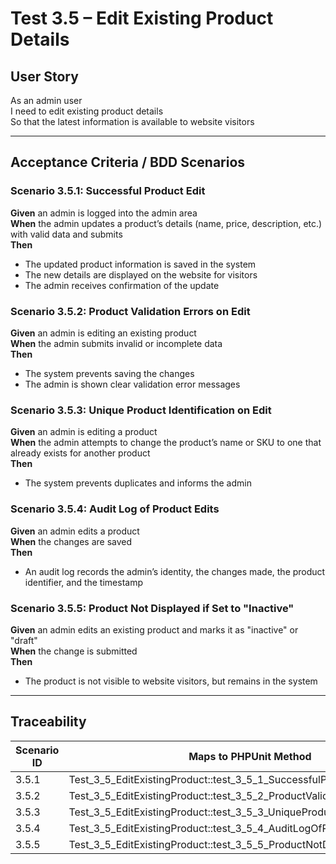# Test 3.5 – Edit Existing Product Details

## User Story
As an admin user  
I need to edit existing product details  
So that the latest information is available to website visitors

---

## Acceptance Criteria / BDD Scenarios

### Scenario 3.5.1: Successful Product Edit
**Given** an admin is logged into the admin area  
**When** the admin updates a product’s details (name, price, description, etc.) with valid data and submits  
**Then**
- The updated product information is saved in the system
- The new details are displayed on the website for visitors
- The admin receives confirmation of the update

### Scenario 3.5.2: Product Validation Errors on Edit
**Given** an admin is editing an existing product  
**When** the admin submits invalid or incomplete data  
**Then**
- The system prevents saving the changes
- The admin is shown clear validation error messages

### Scenario 3.5.3: Unique Product Identification on Edit
**Given** an admin is editing a product  
**When** the admin attempts to change the product’s name or SKU to one that already exists for another product  
**Then**
- The system prevents duplicates and informs the admin

### Scenario 3.5.4: Audit Log of Product Edits
**Given** an admin edits a product  
**When** the changes are saved  
**Then**
- An audit log records the admin’s identity, the changes made, the product identifier, and the timestamp

### Scenario 3.5.5: Product Not Displayed if Set to "Inactive"
**Given** an admin edits an existing product and marks it as "inactive" or "draft"  
**When** the change is submitted  
**Then**
- The product is not visible to website visitors, but remains in the system

---

## Traceability

| Scenario ID | Maps to PHPUnit Method                                              |
|-------------|--------------------------------------------------------------------|
| 3.5.1       | Test_3_5_EditExistingProduct::test_3_5_1_SuccessfulProductEdit     |
| 3.5.2       | Test_3_5_EditExistingProduct::test_3_5_2_ProductValidationErrors   |
| 3.5.3       | Test_3_5_EditExistingProduct::test_3_5_3_UniqueProductIdentificationOnEdit |
| 3.5.4       | Test_3_5_EditExistingProduct::test_3_5_4_AuditLogOfProductEdits    |
| 3.5.5       | Test_3_5_EditExistingProduct::test_3_5_5_ProductNotDisplayedIfInactive |